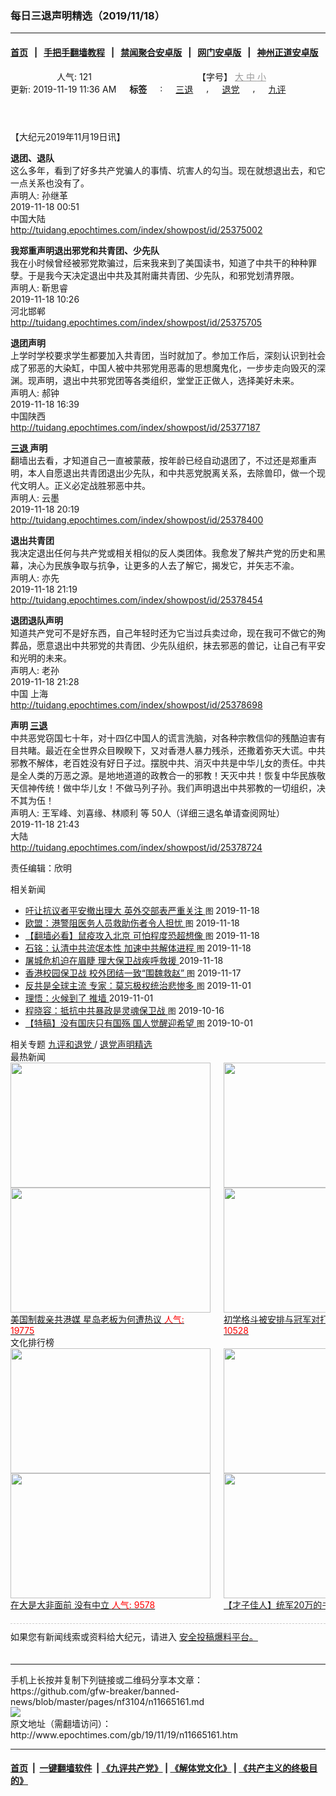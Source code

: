 ### 每日三退声明精选（2019/11/18）
------------------------

#### [首页](https://github.com/gfw-breaker/banned-news/blob/master/README.md) &nbsp;&nbsp;|&nbsp;&nbsp; [手把手翻墙教程](https://github.com/gfw-breaker/guides/wiki) &nbsp;&nbsp;|&nbsp;&nbsp; [禁闻聚合安卓版](https://github.com/gfw-breaker/bn-android) &nbsp;&nbsp;|&nbsp;&nbsp; [网门安卓版](https://github.com/oGate2/oGate) &nbsp;&nbsp;|&nbsp;&nbsp; [神州正道安卓版](https://github.com/SzzdOgate/update) 



<div class="column" id="artbody" itemprop="articleBody">
 <header role="heading">
  <div class="large-12 medium-12 small-12 columns articleBodyTopBar" id="topbar">
   <div class="large-9 medium-9 small-12 column" id="v2015_share">
    <a class="facebook-round icons" href="https://www.facebook.com/sharer/sharer.php?u=http://www.epochtimes.com/gb/19/11/19/n11665161.htm" target="_blank">
    </a>
    <a class="twitter-round icons" href="https://twitter.com/intent/tweet?text=%E6%AF%8F%E6%97%A5%E4%B8%89%E9%80%80%E8%81%B2%E6%98%8E%E7%B2%BE%E9%81%B8%EF%BC%882019%2F11%2F18%EF%BC%89&amp;via=dajiyuan&amp;url=http://www.epochtimes.com/gb/19/11/19/n11665161.htm" target="_blank">
    </a>
    <a class="email-round icons" displaytext="Email" href="mailto:?subject=%E6%AF%8F%E6%97%A5%E4%B8%89%E9%80%80%E8%81%B2%E6%98%8E%E7%B2%BE%E9%81%B8%EF%BC%882019%2F11%2F18%EF%BC%89&amp;body=%E6%AF%8F%E6%97%A5%E4%B8%89%E9%80%80%E8%81%B2%E6%98%8E%E7%B2%BE%E9%81%B8%EF%BC%882019%2F11%2F18%EF%BC%89%20http://www.epochtimes.com/gb/19/11/19/n11665161.htm" target="_top">
    </a>
    <span class="stButton">
     <span class="stLarge">
      <a class="djy-fonts icons" href="http://www.epochtimes.com/b5/19/11/19/n11665161.htm">
      </a>
     </span>
    </span>
    <span class="stButton">
     <span class="stLarge">
      <a class="story_function djy-print icons" href="#Print" onclick="window.print(); return false;" rel="nofollow" target="_blank">
      </a>
     </span>
    </span>
    <span class="stButton">
     <span class="pageview">
      人气: 121
     </span>
    </span>
   </div>
   <div class="large-3 medium-3 small-12 column">
    【字号】
    <a href="#" onclick="changeArticleFont('b');return false;" style="color: rgb(153, 153, 153);">
     大
    </a>
    <a href="#" onclick="changeArticleFont('m');return false;" style="color: rgb(153, 153, 153);">
     中
    </a>
    <a class="textLink" href="#" onclick="changeArticleFont('s');return false;" style="color: rgb(153, 153, 153);">
     小
    </a>
   </div>
   <div class="clear">
   </div>
  </div>
  <div class="mbottom10 large-12 medium-12 small-12 columns">
   <time datetime="2019-11-19T11:36:09+08:00">
    更新: 2019-11-19 11:36 AM
   </time>
   <span style="font-weight: bold;">
    标签
   </span>
   :
   <span style="display: none;">
    tags:
   </span>
   <a href="http://www.epochtimes.com/gb/tag/%E4%B8%89%E9%80%80.html" rel="tag">
    三退
   </a>
   ,
   <a href="http://www.epochtimes.com/gb/tag/%E9%80%80%E5%85%9A.html" rel="tag">
    退党
   </a>
   ,
   <a href="http://www.epochtimes.com/gb/tag/%E4%B9%9D%E8%AF%84.html" rel="tag">
    九评
   </a>
  </div>
 </header>
 <!-- article content begin -->
 <p>
  【大纪元2019年11月19日讯】
 </p>
 <p>
  <strong>
   退团、退队
  </strong>
  <br/>
  这么多年，看到了好多共产党骗人的事情、坑害人的勾当。现在就想退出去，和它一点关系也没有了。
  <br/>
  声明人: 孙继革
  <br/>
  2019-11-18 00:51
  <br/>
  中国大陆
  <br/>
  <a href="http://tuidang.epochtimes.com/index/showpost/id/25375002">
   http://tuidang.epochtimes.com/index/showpost/id/25375002
  </a>
 </p>
 <p>
  <strong>
   我郑重声明退出邪党和共青团、少先队
  </strong>
  <br/>
  我在小时候曾经被邪党欺骗过，后来我来到了美国读书，知道了中共干的种种罪孽。于是我今天决定退出中共及其附庸共青团、少先队，和邪党划清界限。
  <br/>
  声明人: 靳思睿
  <br/>
  2019-11-18 10:26
  <br/>
  河北邯郸
  <br/>
  <a href="http://tuidang.epochtimes.com/index/showpost/id/25375705">
   http://tuidang.epochtimes.com/index/showpost/id/25375705
  </a>
 </p>
 <p>
  <strong>
   退团声明
  </strong>
  <br/>
  上学时学校要求学生都要加入共青团，当时就加了。参加工作后，深刻认识到社会成了邪恶的大染缸，中国人被中共邪党用恶毒的思想魔鬼化，一步步走向毁灭的深渊。现声明，退出中共邪党团等各类组织，堂堂正正做人，选择美好未来。
  <br/>
  声明人: 郝钟
  <br/>
  2019-11-18 16:39
  <br/>
  中国陕西
  <br/>
  <a href="http://tuidang.epochtimes.com/index/showpost/id/25377187">
   http://tuidang.epochtimes.com/index/showpost/id/25377187
  </a>
 </p>
 <p>
  <strong>
   <a href="http://www.epochtimes.com/gb/tag/%E4%B8%89%E9%80%80.html">
    三退
   </a>
   声明
  </strong>
  <br/>
  翻墙出去看，才知道自己一直被蒙蔽，按年龄已经自动退团了，不过还是郑重声明，本人自愿退出共青团退出少先队，和中共恶党脱离关系，去除兽印，做一个现代文明人。正义必定战胜邪恶中共。
  <br/>
  声明人: 云墨
  <br/>
  2019-11-18 20:19
  <br/>
  <a href="http://tuidang.epochtimes.com/index/showpost/id/25378400">
   http://tuidang.epochtimes.com/index/showpost/id/25378400
  </a>
 </p>
 <p>
  <strong>
   退出共青团
  </strong>
  <br/>
  我决定退出任何与共产党或相关相似的反人类团体。我愈发了解共产党的历史和黑幕，决心为民族争取与抗争，让更多的人去了解它，揭发它，并矢志不渝。
  <br/>
  声明人: 亦先
  <br/>
  2019-11-18 21:19
  <br/>
  <a href="http://tuidang.epochtimes.com/index/showpost/id/25378454">
   http://tuidang.epochtimes.com/index/showpost/id/25378454
  </a>
 </p>
 <p>
  <strong>
   退团退队声明
  </strong>
  <br/>
  知道共产党可不是好东西，自己年轻时还为它当过兵卖过命，现在我可不做它的殉葬品，愿意退出中共邪党的共青团、少先队组织，抹去邪恶的兽记，让自己有平安和光明的未来。
  <br/>
  声明人: 老孙
  <br/>
  2019-11-18 21:28
  <br/>
  中国 上海
  <br/>
  <a href="http://tuidang.epochtimes.com/index/showpost/id/25378698">
   http://tuidang.epochtimes.com/index/showpost/id/25378698
  </a>
 </p>
 <p>
  <strong>
   声明
   <a href="http://www.epochtimes.com/gb/tag/%E4%B8%89%E9%80%80.html">
    三退
   </a>
  </strong>
  <br/>
  中共恶党窃国七十年，对十四亿中国人的谎言洗脑，对各种宗教信仰的残酷迫害有目共睹。最近在全世界众目睽睽下，又对香港人暴力残杀，还撒着弥天大谎。中共邪教不解体，老百姓没有好日子过。摆脱中共、消灭中共是中华儿女的责任。中共是全人类的万恶之源。是地地道道的政教合一的邪教！天灭中共！恢复中华民族敬天信神传统！做中华儿女！不做马列子孙。我们声明退出中共邪教的一切组织，决不其为伍！
  <br/>
  声明人: 王军峰、刘喜缘、林顺利 等 50人（详细三退名单请查阅网址）
  <br/>
  2019-11-18 21:43
  <br/>
  大陆
  <br/>
  <a href="http://tuidang.epochtimes.com/index/showpost/id/25378724">
   http://tuidang.epochtimes.com/index/showpost/id/25378724
  </a>
 </p>
 <p>
  责任编辑：欣明
 </p>
 <!-- article content end -->
 <div id="below_article_ad">
  <div id="below_article_ad_inner">
  </div>
 </div>
 <aside role="complementary">
  <div class="large-12 medium-12 column" id="related">
   <div class="related-news">
    相关新闻
    <span class="triangle">
    </span>
   </div>
   <div class="related-list">
    <ul class="related-posts">
     <li>
      <span>
       <a href="http://www.epochtimes.com/gb/19/11/18/n11663821.htm">
       </a>
      </span>
      <span class="dot1 icons">
       <a href="http://www.epochtimes.com/gb/19/11/18/n11663821.htm">
       </a>
      </span>
      <span class="post-title">
       <a href="http://www.epochtimes.com/gb/19/11/18/n11663821.htm">
        吁让抗议者平安撤出理大 英外交部表严重关注
       </a>
       <font class="tu" style="font-size:13px;">
        图
       </font>
       <span class="post-date">
        2019-11-18
       </span>
      </span>
     </li>
     <li>
      <span>
       <a href="http://www.epochtimes.com/gb/19/11/18/n11663752.htm">
       </a>
      </span>
      <span class="dot2 icons">
       <a href="http://www.epochtimes.com/gb/19/11/18/n11663752.htm">
       </a>
      </span>
      <span class="post-title">
       <a href="http://www.epochtimes.com/gb/19/11/18/n11663752.htm">
        欧盟：港警阻医务人员救助伤者令人担忧
       </a>
       <font class="tu" style="font-size:13px;">
        图
       </font>
       <span class="post-date">
        2019-11-18
       </span>
      </span>
     </li>
     <li>
      <span>
       <a href="http://www.epochtimes.com/gb/19/11/18/n11662411.htm">
       </a>
      </span>
      <span class="dot3 icons">
       <a href="http://www.epochtimes.com/gb/19/11/18/n11662411.htm">
       </a>
      </span>
      <span class="post-title">
       <a href="http://www.epochtimes.com/gb/19/11/18/n11662411.htm">
        【翻墙必看】鼠疫攻入北京 可怕程度恐超想像
       </a>
       <font class="tu" style="font-size:13px;">
        图
       </font>
       <span class="post-date">
        2019-11-18
       </span>
      </span>
     </li>
     <li>
      <span>
       <a href="http://www.epochtimes.com/gb/19/11/18/n11663369.htm">
       </a>
      </span>
      <span class="dot4 icons">
       <a href="http://www.epochtimes.com/gb/19/11/18/n11663369.htm">
       </a>
      </span>
      <span class="post-title">
       <a href="http://www.epochtimes.com/gb/19/11/18/n11663369.htm">
        石铭：认清中共流氓本性 加速中共解体进程
       </a>
       <font class="tu" style="font-size:13px;">
        图
       </font>
       <span class="post-date">
        2019-11-18
       </span>
      </span>
     </li>
     <li>
      <span>
       <a href="http://www.epochtimes.com/gb/19/11/17/n11661797.htm">
       </a>
      </span>
      <span class="dot5 icons">
       <a href="http://www.epochtimes.com/gb/19/11/17/n11661797.htm">
       </a>
      </span>
      <span class="post-title">
       <a href="http://www.epochtimes.com/gb/19/11/17/n11661797.htm">
        屠城危机迫在眉睫 理大保卫战疾呼救援
       </a>
       <span class="title_video">
       </span>
       <span class="post-date">
        2019-11-18
       </span>
      </span>
     </li>
     <li>
      <span>
       <a href="http://www.epochtimes.com/gb/19/11/17/n11660818.htm">
       </a>
      </span>
      <span class="dot6 icons">
       <a href="http://www.epochtimes.com/gb/19/11/17/n11660818.htm">
       </a>
      </span>
      <span class="post-title">
       <a href="http://www.epochtimes.com/gb/19/11/17/n11660818.htm">
        香港校园保卫战 校外团结一致“围魏救赵”
       </a>
       <font class="tu" style="font-size:13px;">
        图
       </font>
       <span class="post-date">
        2019-11-17
       </span>
      </span>
     </li>
     <li>
      <span>
       <a href="http://www.epochtimes.com/gb/19/11/1/n11627179.htm">
       </a>
      </span>
      <span class="dot0 icons">
       <a href="http://www.epochtimes.com/gb/19/11/1/n11627179.htm">
       </a>
      </span>
      <span class="post-title">
       <a href="http://www.epochtimes.com/gb/19/11/1/n11627179.htm">
        反共是全球主流 专家：莫忘极权统治悲惨多
       </a>
       <font class="tu" style="font-size:13px;">
        图
       </font>
       <span class="post-date">
        2019-11-01
       </span>
      </span>
     </li>
     <li>
      <span>
       <a href="http://www.epochtimes.com/gb/19/11/1/n11626917.htm">
       </a>
      </span>
      <span class="dot1 icons">
       <a href="http://www.epochtimes.com/gb/19/11/1/n11626917.htm">
       </a>
      </span>
      <span class="post-title">
       <a href="http://www.epochtimes.com/gb/19/11/1/n11626917.htm">
        理悟：火候到了 推墙
       </a>
       <span class="post-date">
        2019-11-01
       </span>
      </span>
     </li>
     <li>
      <span>
       <a href="http://www.epochtimes.com/gb/19/10/16/n11591642.htm">
       </a>
      </span>
      <span class="dot2 icons">
       <a href="http://www.epochtimes.com/gb/19/10/16/n11591642.htm">
       </a>
      </span>
      <span class="post-title">
       <a href="http://www.epochtimes.com/gb/19/10/16/n11591642.htm">
        程晓容：抵抗中共暴政是灵魂保卫战
       </a>
       <font class="tu" style="font-size:13px;">
        图
       </font>
       <span class="post-date">
        2019-10-16
       </span>
      </span>
     </li>
     <li>
      <span>
       <a href="http://www.epochtimes.com/gb/19/9/27/n11549354.htm">
       </a>
      </span>
      <span class="dot3 icons">
       <a href="http://www.epochtimes.com/gb/19/9/27/n11549354.htm">
       </a>
      </span>
      <span class="post-title">
       <a href="http://www.epochtimes.com/gb/19/9/27/n11549354.htm">
        【特稿】没有国庆只有国殇 国人觉醒迎希望
       </a>
       <font class="tu" style="font-size:13px;">
        图
       </font>
       <span class="post-date">
        2019-10-01
       </span>
      </span>
     </li>
    </ul>
   </div>
  </div>
  <div class="mbottom10 mtop10 large-12 medium-12 small-12 left" id="relatedFocus">
   <span>
    相关专题
   </span>
   <a href="http://www.epochtimes.com/gb/nf3046.htm" rel="tag">
    九评和退党
   </a>
   /
   <a href="http://www.epochtimes.com/gb/nf3104.htm" rel="tag">
    退党声明精选
   </a>
  </div>
  <div class="article_bottom column" id="v2015_content_bottom">
   <div class="block-wrap">
    <div class="box_header boxTitle">
     最热新闻
    </div>
    <div class="border large-12 medium-12 small-12 columns">
     <div class="large-12 medium-12 small-12 columns">
      <div class="large-6 medium-6 small-6 left imagepost">
       <a href="http://www.epochtimes.com/gb/19/12/10/n11714459.htm" title="美国制裁亲共港媒 星岛老板为何遭热议">
        <img alt="" class="lazy attachment-djy_320_200 size-djy_320_200 wp-post-image" data-src="http://i.epochtimes.com/assets/uploads/2019/12/1912010333182188-320x200.jpg" height="200" src="/assets/themes/djy/images/white.png" width="320">
         <noscript>
          <img alt="" class="attachment-djy_320_200 size-djy_320_200 wp-post-image" height="200" src="http://i.epochtimes.com/assets/uploads/2019/12/1912010333182188-320x200.jpg" width="320"/>
         </noscript>
         <div>
          美国制裁亲共港媒 星岛老板为何遭热议
          <font color="red">
           人气: 19775
          </font>
         </div>
        </img>
       </a>
      </div>
      <div class="large-6 medium-6 small-6 left imagepost">
       <a href="http://www.epochtimes.com/gb/19/12/11/n11716774.htm" title="初学格斗被安排与冠军对打 大学生被踢命危">
        <img alt="" class="lazy attachment-djy_320_200 size-djy_320_200 wp-post-image" data-src="http://i.epochtimes.com/assets/uploads/2019/12/Untitled-2-320x200.gif" height="200" src="/assets/themes/djy/images/white.png" width="320">
         <noscript>
          <img alt="" class="attachment-djy_320_200 size-djy_320_200 wp-post-image" height="200" src="http://i.epochtimes.com/assets/uploads/2019/12/Untitled-2-320x200.gif" width="320"/>
         </noscript>
         <div>
          初学格斗被安排与冠军对打 大学生被踢命危
          <font color="red">
           人气: 10528
          </font>
         </div>
        </img>
       </a>
      </div>
     </div>
     <div class="large-12 medium-12 small-12 columns">
      <div class="large-6 medium-6 small-6 left imagepost">
       <a href="http://www.epochtimes.com/gb/19/12/9/n11711264.htm" title="中共态度反复 任正非家族形象快速崩溃">
        <img alt="" class="lazy attachment-djy_320_200 size-djy_320_200 wp-post-image" data-src="http://i.epochtimes.com/assets/uploads/2019/12/019-12-05.08-320x200.jpg" height="200" src="/assets/themes/djy/images/white.png" width="320">
         <noscript>
          <img alt="" class="attachment-djy_320_200 size-djy_320_200 wp-post-image" height="200" src="http://i.epochtimes.com/assets/uploads/2019/12/019-12-05.08-320x200.jpg" width="320"/>
         </noscript>
         <div>
          中共态度反复 任正非家族形象快速崩溃
          <font color="red">
           人气: 10142
          </font>
         </div>
        </img>
       </a>
      </div>
      <div class="large-6 medium-6 small-6 left imagepost">
       <a href="http://www.epochtimes.com/gb/19/12/11/n11716613.htm" title="美前官员：中共陷困境 川普不需要贸易协议">
        <img alt="" class="lazy attachment-djy_320_200 size-djy_320_200 wp-post-image" data-src="http://i.epochtimes.com/assets/uploads/2019/12/GettyImages-1180494134-1-320x200.jpg" height="200" src="/assets/themes/djy/images/white.png" width="320"/>
        <noscript>
         <img alt="" class="attachment-djy_320_200 size-djy_320_200 wp-post-image" height="200" src="http://i.epochtimes.com/assets/uploads/2019/12/GettyImages-1180494134-1-320x200.jpg" width="320"/>
        </noscript>
        <div>
         美前官员：中共陷困境 川普不需要贸易协议
         <font color="red">
          人气: 9526
         </font>
        </div>
       </a>
      </div>
     </div>
     <div class="large-12 medium-12 small-12 columns">
     </div>
    </div>
   </div>
   <div class="block-wrap">
    <div class="box_header boxTitle">
     文化排行榜
    </div>
    <div class="border large-12 medium-12 small-12 columns">
     <div class="large-12 medium-12 small-12 columns">
      <div class="large-6 medium-6 small-6 left imagepost">
       <a href="http://www.epochtimes.com/gb/19/11/26/n11682462.htm" title="在大是大非面前 没有中立">
        <span style="height: 200px">
         <img alt="" class="lazy attachment-djy_320_200 size-djy_320_200 wp-post-image" data-src="http://i.epochtimes.com/assets/uploads/2016/01/1601160748421695-320x200.jpg" height="200" src="/assets/themes/djy/images/white.png" width="320"/>
         <noscript>
          <img alt="" class="attachment-djy_320_200 size-djy_320_200 wp-post-image" height="200" src="http://i.epochtimes.com/assets/uploads/2016/01/1601160748421695-320x200.jpg" width="320"/>
         </noscript>
        </span>
        <div>
         在大是大非面前 没有中立
         <font color="red">
          人气: 9578
         </font>
        </div>
       </a>
      </div>
      <div class="large-6 medium-6 small-6 left imagepost">
       <a href="http://www.epochtimes.com/gb/19/12/1/n11693541.htm" title="【才子佳人】统军20万的书法家颜真卿">
        <span style="height: 200px">
         <img alt="" class="lazy attachment-djy_320_200 size-djy_320_200 wp-post-image" data-src="http://i.epochtimes.com/assets/uploads/2011/06/9d812b14f5e6443d96a110d902d1714c-320x200.jpg" height="200" src="/assets/themes/djy/images/white.png" width="320"/>
         <noscript>
          <img alt="" class="attachment-djy_320_200 size-djy_320_200 wp-post-image" height="200" src="http://i.epochtimes.com/assets/uploads/2011/06/9d812b14f5e6443d96a110d902d1714c-320x200.jpg" width="320"/>
         </noscript>
        </span>
        <div>
         【才子佳人】统军20万的书法家颜真卿
         <font color="red">
          人气: 3320
         </font>
        </div>
       </a>
      </div>
     </div>
     <div class="large-12 medium-12 small-12 columns">
      <div class="large-6 medium-6 small-6 left imagepost">
       <a href="http://www.epochtimes.com/gb/19/11/29/n11690587.htm" title="轮回中“我是谁”？前世为僧 今生为官">
        <span style="height: 200px">
         <img alt="" class="lazy attachment-djy_320_200 size-djy_320_200 wp-post-image" data-src="http://i.epochtimes.com/assets/uploads/2019/12/1901091505412483-320x200.jpg" height="200" src="/assets/themes/djy/images/white.png" width="320"/>
         <noscript>
          <img alt="" class="attachment-djy_320_200 size-djy_320_200 wp-post-image" height="200" src="http://i.epochtimes.com/assets/uploads/2019/12/1901091505412483-320x200.jpg" width="320"/>
         </noscript>
        </span>
        <div>
         轮回中“我是谁”？前世为僧 今生为官
         <font color="red">
          人气: 2696
         </font>
        </div>
       </a>
      </div>
      <div class="large-6 medium-6 small-6 left imagepost">
       <a href="http://www.epochtimes.com/gb/19/12/5/n11703454.htm" title="【三国英雄】之六：曹操如何绝地逢生">
        <span style="height: 200px">
         <img alt="" class="lazy attachment-djy_320_200 size-djy_320_200 wp-post-image" data-src="http://i.epochtimes.com/assets/uploads/2019/12/fcd477152def1d25eddbe2860078af63-320x200.jpg" height="200" src="/assets/themes/djy/images/white.png" width="320"/>
         <noscript>
          <img alt="" class="attachment-djy_320_200 size-djy_320_200 wp-post-image" height="200" src="http://i.epochtimes.com/assets/uploads/2019/12/fcd477152def1d25eddbe2860078af63-320x200.jpg" width="320"/>
         </noscript>
        </span>
        <div>
         【三国英雄】之六：曹操如何绝地逢生
         <font color="red">
          人气: 2173
         </font>
        </div>
       </a>
      </div>
     </div>
     <div class="large-12 medium-12 small-12 columns">
     </div>
    </div>
   </div>
   <div class="large-12 medium-12 small-12 column" style="margin: 20px 0; border-top: 1px dashed #ccc; padding-top: 10px;">
    <div id="baoliao_box">
     如果您有新闻线索或资料给大纪元，请进入
     <a class="tougaolink" href="https://tougao.epochtimes.com/tougao.php" target="_blank">
      安全投稿爆料平台。
     </a>
    </div>
   </div>
  </div>
 </aside>
</div>

<hr/>
手机上长按并复制下列链接或二维码分享本文章：<br/>
https://github.com/gfw-breaker/banned-news/blob/master/pages/nf3104/n11665161.md <br/>
<a href='https://github.com/gfw-breaker/banned-news/blob/master/pages/nf3104/n11665161.md'><img src='https://github.com/gfw-breaker/banned-news/blob/master/pages/nf3104/n11665161.md.png'/></a> <br/>
原文地址（需翻墙访问）：http://www.epochtimes.com/gb/19/11/19/n11665161.htm


------------------------
#### [首页](https://github.com/gfw-breaker/banned-news/blob/master/README.md) &nbsp;|&nbsp; [一键翻墙软件](https://github.com/gfw-breaker/nogfw/blob/master/README.md) &nbsp;| [《九评共产党》](https://github.com/gfw-breaker/9ping.md/blob/master/README.md#九评之一评共产党是什么) | [《解体党文化》](https://github.com/gfw-breaker/jtdwh.md/blob/master/README.md) | [《共产主义的终极目的》](https://github.com/gfw-breaker/gczydzjmd.md/blob/master/README.md)


<img src='http://gfw-breaker.win/banned-news/pages/nf3104/n11665161.md' width='0px' height='0px'/>